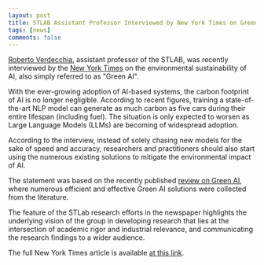 ```yaml
---
layout: post
title: STLAB Assistant Professor Interviewed by New York Times on Green AI
tags: [news]
comments: false
---
```


[Roberto Verdecchia](https://robertoverdecchia.github.io/), assistant professor of the STLAB, was recently interviewed by the [New York Times](https://www.nytimes.com) on the environmental sustainability of AI, also simply referred to as "Green AI".

With the ever-growing adoption of AI-based systems, the carbon footprint of AI is no longer negligible. According to recent figures, training a state-of-the-art NLP model can generate as much carbon as five cars during their entire lifespan (including fuel). The situation is only expected to worsen as Large Language Models (LLMs) are becoming of widespread adoption.

According to the interview, instead of solely chasing new models for the sake of speed and accuracy, researchers and practitioners should also start using the numerous existing solutions to mitigate the environmental impact of AI.

The statement was based on the recently published [review on Green AI](https://robertoverdecchia.github.io/papers/WIRE_2023.pdf), where numerous efficient and effective Green AI solutions were collected from the literature.

The feature of the STLab research efforts in the newspaper highlights the underlying vision of the group in developing research that lies at the intersection of academic rigor and industrial relevance, and communicating the research findings to a wider audience.

The full New York Times article is available [at this link](https://www.nytimes.com/2023/10/10/climate/ai-could-soon-need-as-much-electricity-as-an-entire-country.html).

